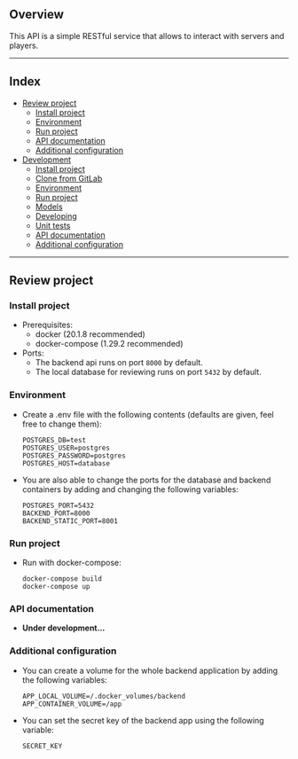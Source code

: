 ## Overview
This API is a simple RESTful service that allows to interact with servers and players.
***
## Index
- [Review project](#review-project)
  - [Install project](#install-project)
  - [Environment](#environment)
  - [Run project](#run-project)
  - [API documentation](#api-documentation)
  - [Additional configuration](#additional-configuration)
- [Development](#development)
  - [Install project](#install-project-1)
  - [Clone from GitLab](#clone-from-gitlab-1)
  - [Environment](#environment-1)
  - [Run project](#run-project-1)
  - [Models](#models)
  - [Developing](#developing)
  - [Unit tests](#unit-tests)
  - [API documentation](#api-documentation-1)
  - [Additional configuration](#additional-configuration-1)
***
## Review project

### Install project
- Prerequisites:
  - docker (20.1.8 recommended)
  - docker-compose (1.29.2 recommended)
- Ports:
  - The backend api runs on port `8000` by default.
  - The local database for reviewing runs on port `5432` by default.


### Environment
- Create a .env file with the following contents (defaults are given, feel free to change them):
  ```
  POSTGRES_DB=test
  POSTGRES_USER=postgres
  POSTGRES_PASSWORD=postgres
  POSTGRES_HOST=database
  ```
- You are also able to change the ports for the database and backend containers by adding and changing the following variables:
  ```
  POSTGRES_PORT=5432
  BACKEND_PORT=8000
  BACKEND_STATIC_PORT=8001
  ```

### Run project
- Run with docker-compose:
  ```
  docker-compose build
  docker-compose up
  ```

### API documentation
- **Under development...**

### Additional configuration

- You can create a volume for the whole backend application by adding the following variables:
  ```
  APP_LOCAL_VOLUME=/.docker_volumes/backend
  APP_CONTAINER_VOLUME=/app
  ```
- You can set the secret key of the backend app using the following variable:
  ```
  SECRET_KEY
  ```
